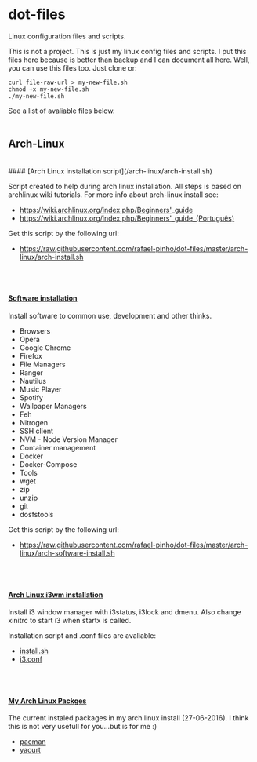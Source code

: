 # dot-files

Linux configuration files and scripts. 

This is not a project. This is just my linux config files and scripts. 
I put this files here because is better than backup and I can document all here. 
Well, you can use this files too. Just clone or:

```
curl file-raw-url > my-new-file.sh
chmod +x my-new-file.sh
./my-new-file.sh
```

See a list of avaliable files below.
<br>
<br>
## Arch-Linux
<br>
#### [Arch Linux installation script](/arch-linux/arch-install.sh)

Script created to help during arch linux installation. All steps is based on archlinux wiki tutorials. For more info about arch-linux install see:

- https://wiki.archlinux.org/index.php/Beginners'_guide
- https://wiki.archlinux.org/index.php/Beginners'_guide_(Português)

Get this script by the following url:
- https://raw.githubusercontent.com/rafael-pinho/dot-files/master/arch-linux/arch-install.sh
<br>
<br>

#### [Software installation](/arch-linux/software-install.sh)

Install software to common use, development and other thinks. 

- Browsers
 - Opera
 - Google Chrome
 - Firefox
- File Managers
 - Ranger
 - Nautilus
- Music Player
 - Spotify 
- Wallpaper Managers
 - Feh
 - Nitrogen
- SSH client
- NVM - Node Version Manager
- Container management
 - Docker
 - Docker-Compose
- Tools
 - wget
 - zip
 - unzip
 - git
 - dosfstools

Get this script by the following url:
 - https://raw.githubusercontent.com/rafael-pinho/dot-files/master/arch-linux/arch-software-install.sh
<br>
<br>

#### [Arch Linux i3wm installation](/arch-linux/environments/i3)

Install i3 window manager with i3status, i3lock and dmenu. Also change xinitrc to start i3 when startx is called. 

Installation script and .conf files are avaliable:
 - [install.sh](https://raw.githubusercontent.com/rafael-pinho/dot-files/master/arch-linux/environments/i3/install.sh)
 - [i3.conf](https://raw.githubusercontent.com/rafael-pinho/dot-files/master/arch-linux/environments/i3/i3.conf)
<br>
<br>

#### [My Arch Linux Packges](/arch-linux/packages)

The current instaled packages in my arch linux install (27-06-2016).
I think this is not very usefull for you...but is for me :)

 - [pacman](https://raw.githubusercontent.com/rafael-pinho/dot-files/master/arch-linux/packages/pacman.sh)
 - [yaourt](https://raw.githubusercontent.com/rafael-pinho/dot-files/master/arch-linux/packages/yaourt.sh)
